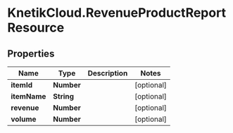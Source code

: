 # KnetikCloud.RevenueProductReportResource

## Properties
Name | Type | Description | Notes
------------ | ------------- | ------------- | -------------
**itemId** | **Number** |  | [optional] 
**itemName** | **String** |  | [optional] 
**revenue** | **Number** |  | [optional] 
**volume** | **Number** |  | [optional] 


